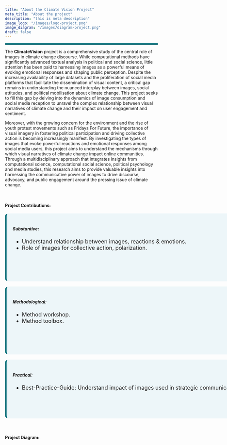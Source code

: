 ```yaml
---
title: "About the Climate Vision Project"
meta_title: "About the project"
description: "this is meta description"
image_logo: "/images/logo-project.png"
image_diagram: "/images/diagram-project.png"
draft: false
---
```


<hr style="border:2px solid #006D77;"></hr>

The <strong>ClimateVision</strong> project is a comprehensive study of the central role of images in climate change discourse. While computational methods have significantly advanced textual analysis in political and social science, little attention has been paid to harnessing images as a powerful means of evoking emotional responses and shaping public perception. Despite the increasing availability of large datasets and the proliferation of social media platforms that facilitate the dissemination of visual content, a critical gap remains in understanding the nuanced interplay between images, social attitudes, and political mobilisation about climate change. This project seeks to fill this gap by delving into the dynamics of image consumption and social media reception to unravel the complex relationship between visual narratives of climate change and their impact on user engagement and sentiment.

Moreover, with the growing concern for the environment and the rise of youth protest movements such as Fridays For Future, the importance of visual imagery in fostering political participation and driving collective action is becoming increasingly manifest. By investigating the types of images that evoke powerful reactions and emotional responses among social media users, this project aims to understand the mechanisms through which visual narratives of climate change impact online communities. Through a multidisciplinary approach that integrates insights from computational science, computational social science, political psychology and media studies, this research aims to provide valuable insights into harnessing the communicative power of images to drive discourse, advocacy, and public engagement around the pressing issue of climate change.

<br>

#### Project Contributions:

<div style="width: 900px; height: 180px; background-color: #EDF6F9; padding: 20px; border: 2px solid #EDF6F9; border-radius: 10px; border-left: 5px solid #006D77; text-align: left;">
 <h5> Substantive: </h5>
 <ul style="font-size: 18px;">
   <li> Understand relationship between images, reactions & emotions.</li>
   <li> Role of images for collective action, polarization.</li>
 </ul>
</div>
<br>
<div style="width: 900px; height: 180px; background-color: #EDF6F9; padding: 20px; border: 2px solid #EDF6F9; border-radius: 10px; border-left: 5px solid #006D77; text-align: left;">
<h5> Methodological: </h5>
 <ul style="font-size: 18px;">
   <li> Method workshop.</li>
   <li> Method toolbox.</li>
</ul>
</div>
<br>
<div style="width: 900px; height: 150px; background-color: #EDF6F9; padding: 20px; border: 2px solid #EDF6F9; border-radius: 10px; border-left: 5px solid #006D77; text-align: left;">
<h5> Practical: </h5>
<ul style="font-size: 18px;">
<li> Best-Practice-Guide: Understand impact of images used in strategic communication.</li>
</ul>
</div>
<br><br>

#### Project Diagram:

